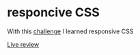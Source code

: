 # responcive CSS
With this [challenge](4.responsive-web-design.md) I learned responsive CSS

[Live review](https://xandervdh.github.io/responcive-css/)